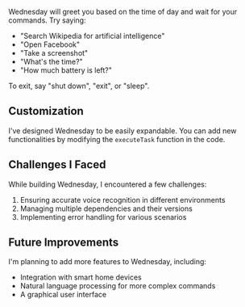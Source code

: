 Wednesday will greet you based on the time of day and wait for your commands. Try saying:

- "Search Wikipedia for artificial intelligence"
- "Open Facebook"
- "Take a screenshot"
- "What's the time?"
- "How much battery is left?"

To exit, say "shut down", "exit", or "sleep".

## Customization

I've designed Wednesday to be easily expandable. You can add new functionalities by modifying the `executeTask` function in the code.

## Challenges I Faced

While building Wednesday, I encountered a few challenges:
1. Ensuring accurate voice recognition in different environments
2. Managing multiple dependencies and their versions
3. Implementing error handling for various scenarios

## Future Improvements

I'm planning to add more features to Wednesday, including:
- Integration with smart home devices
- Natural language processing for more complex commands
- A graphical user interface
